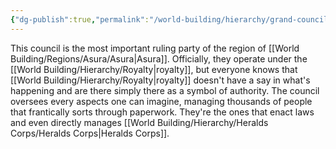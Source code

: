 ```yaml
---
{"dg-publish":true,"permalink":"/world-building/hierarchy/grand-council/","created":"2024-05-30T00:54:17.754-04:00","updated":"2025-02-03T17:15:30.434-05:00"}
---
```


This council is the most important ruling party of the region of [[World Building/Regions/Asura/Asura\|Asura]]. Officially, they operate under the [[World Building/Hierarchy/Royalty\|royalty]], but everyone knows that [[World Building/Hierarchy/Royalty\|royalty]] doesn't have a say in what's happening and are there simply there as a symbol of authority. The council oversees every aspects one can imagine, managing thousands of people that frantically sorts through paperwork. They're the ones that enact laws and even directly manages [[World Building/Hierarchy/Heralds Corps/Heralds Corps\|Heralds Corps]]. 